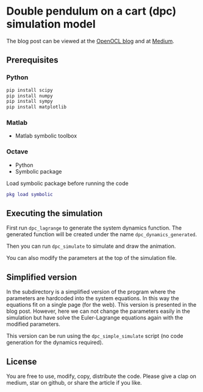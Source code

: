 # Double pendulum on a cart (dpc) simulation model

The blog post can be viewed at the [OpenOCL blog](https://openocl.org/tutorials/tutorial-01-modeling-double-cartpole/) and at [Medium]().

## Prerequisites

### Python

```python
pip install scipy
pip install numpy
pip install sympy
pip install matplotlib
```

### Matlab

* Matlab symbolic toolbox

### Octave

* Python
* Symbolic package

Load symbolic package before running the code
```m
pkg load symbolic
```

## Executing the simulation

First run `dpc_lagrange` to generate the system dynamics function. The generated function will be created under the name `dpc_dynamics_generated`.

Then you can run `dpc_simulate` to simulate and draw the animation.

You can also modify the parameters at the top of the simulation file.

## Simplified version

In the subdirectory is a simplified version of the program where the parameters are hardcoded into the system equations. In this way the equations fit on a single page (for the web). This version is presented in the blog post. However, here we can not change the parameters easily in the simulation but have solve the Euler-Lagrange equations again with the modified parameters.

This version can be run using the `dpc_simple_simulate` script (no code generation for the dynamics required).

## License

You are free to use, modify, copy, distribute the code. Please give a clap on medium, star on github, or share the article if you like.
